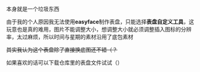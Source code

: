 本身就是一个垃圾东西

由于我的个人原因我无法使用**easyface**制作表盘，只能选择**表盘自定义工具**，这玩意也是真的难用，图片不能调整大小，想调整大小就必须调整插入图标的分辨率，太过麻烦，所以时间与星期的素材沿用了底包素材


~~其实我认为这个表盘除了直接换底图还不错（？~~


如果喜欢的话可以下载仓库里的表盘文件试试（）
